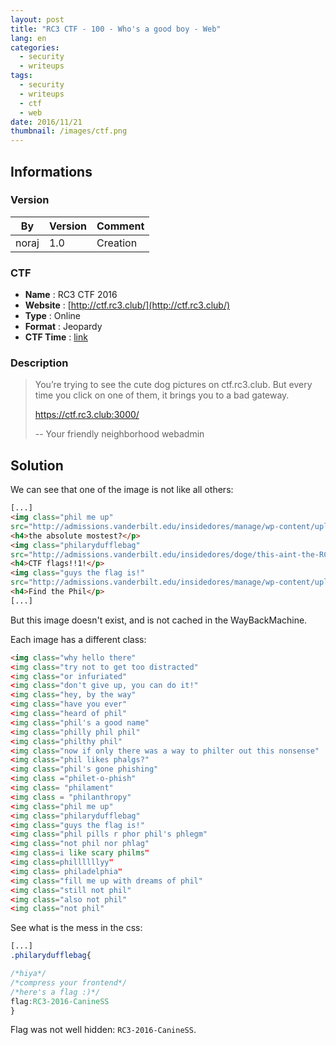 ```yaml
---
layout: post
title: "RC3 CTF - 100 - Who's a good boy - Web"
lang: en
categories:
  - security
  - writeups
tags:
  - security
  - writeups
  - ctf
  - web
date: 2016/11/21
thumbnail: /images/ctf.png
---
```

## Informations

### Version

| By    | Version | Comment
| ---   | ---     | ---
| noraj | 1.0     | Creation

### CTF

- **Name** : RC3 CTF 2016
- **Website** : [http://ctf.rc3.club/](http://ctf.rc3.club/)
- **Type** : Online
- **Format** : Jeopardy
- **CTF Time** : [link](https://ctftime.org/event/389)

### Description

> You’re trying to see the cute dog pictures on ctf.rc3.club. But every time you click on one of them, it brings you to a bad gateway.
>
> https://ctf.rc3.club:3000/
>
> -- Your friendly neighborhood webadmin

## Solution

We can see that one of the image is not like all others:

```html
[...]
<img class="phil me up"
src="http://admissions.vanderbilt.edu/insidedores/manage/wp-content/uploads/doge-pattern-27481-2880x1800.jpg">
<h4>the absolute mostest?</p>
<img class="philarydufflebag"
src="http://admissions.vanderbilt.edu/insidedores/doge/this-aint-the-RC3-flag-we're-getting-there-though.jpg">
<h4>CTF flags!!1!</p>
<img class="guys the flag is!"
src="http://admissions.vanderbilt.edu/insidedores/manage/wp-content/uploads/doge-pattern-27481-2880x1800.jpg">
<h4>Find the Phil</p>
[...]
```

But this image doesn't exist, and is not cached in the WayBackMachine.

Each image has a different class:

```html
<img class="why hello there"
<img class="try not to get too distracted"
<img class="or infuriated"
<img class="don't give up, you can do it!"
<img class="hey, by the way"
<img class="have you ever"
<img class="heard of phil"
<img class="phil's a good name"
<img class="philly phil phil"
<img class="philthy phil"
<img class="now if only there was a way to philter out this nonsense"
<img class="phil likes phalgs?"
<img class="phil's gone phishing"
<img class ="philet-o-phish"
<img class= "philament"
<img class = "philanthropy"
<img class="phil me up"
<img class="philarydufflebag"
<img class="guys the flag is!"
<img class="phil pills r phor phil's phlegm"
<img class="not phil nor phlag"
<img class=i like scary philms"
<img class=phillllllyy"
<img class= philadelphia"
<img class="fill me up with dreams of phil"
<img class="still not phil"
<img class="also not phil"
<img class="not phil"
```

See what is the mess in the css:

```css
[...]
.philarydufflebag{

/*hiya*/
/*compress your frontend*/
/*here's a flag :)*/
flag:RC3-2016-CanineSS
}
```

Flag was not well hidden: `RC3-2016-CanineSS`.
